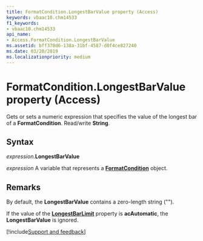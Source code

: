 ```yaml
---
title: FormatCondition.LongestBarValue property (Access)
keywords: vbaac10.chm14533
f1_keywords:
- vbaac10.chm14533
api_name:
- Access.FormatCondition.LongestBarValue
ms.assetid: bff378d6-138a-31bf-4587-d0f4ce827240
ms.date: 03/20/2019
ms.localizationpriority: medium
---
```



# FormatCondition.LongestBarValue property (Access)

Gets or sets a numeric expression that specifies the value of the longest bar of a **FormatCondition**. Read/write **String**.


## Syntax

_expression_.**LongestBarValue**

_expression_ A variable that represents a **[FormatCondition](Access.FormatCondition.md)** object.


## Remarks

By default, the **LongestBarValue** contains a zero-length string ("").

If the value of the **[LongestBarLimit](Access.FormatCondition.LongestBarLimit.md)** property is **acAutomatic**, the **LongestBarValue** is ignored.



[!include[Support and feedback](~/includes/feedback-boilerplate.md)]